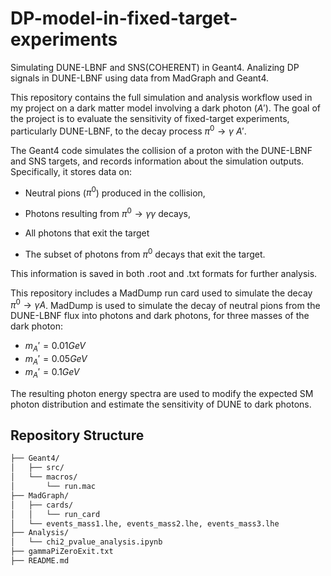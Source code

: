 # DP-model-in-fixed-target-experiments
Simulating DUNE-LBNF and SNS(COHERENT) in Geant4. Analizing DP signals in DUNE-LBNF using data from MadGraph and Geant4.

This repository contains the full simulation and analysis workflow used in my project on a dark matter model involving a dark photon ($A'$). The goal of the project is to evaluate the sensitivity of fixed-target experiments, particularly DUNE-LBNF, to the decay process  $\pi^0→\gamma$ $A'$.

The Geant4 code simulates the collision of a proton with the DUNE-LBNF and SNS targets, and records information about the simulation outputs. Specifically, it stores data on:

- Neutral pions ($\pi^0$) produced in the collision,

- Photons resulting from $\pi^0→γγ$ decays,

- All photons that exit the target

- The subset of photons from $\pi^0$ decays that exit the target.

This information is saved in both .root and .txt formats for further analysis.

This repository includes a MadDump run card used to simulate the decay $\pi^0 →γA$. MadDump is used to simulate the decay of neutral pions from the DUNE-LBNF flux into photons and dark photons, for three masses of the dark photon:

- $m_A'= 0.01 GeV$
- $m_A'=0.05GeV$
- $m_A'= 0.1 GeV$

The resulting photon energy spectra are used to modify the expected SM photon distribution and estimate the sensitivity of DUNE to dark photons.

## Repository Structure

```bash
├── Geant4/
│   ├── src/
│   └── macros/
│       └── run.mac
├── MadGraph/
│   ├── cards/
│   │   └── run_card
│   └── events_mass1.lhe, events_mass2.lhe, events_mass3.lhe
├── Analysis/
│   └── chi2_pvalue_analysis.ipynb
├── gammaPiZeroExit.txt
├── README.md
